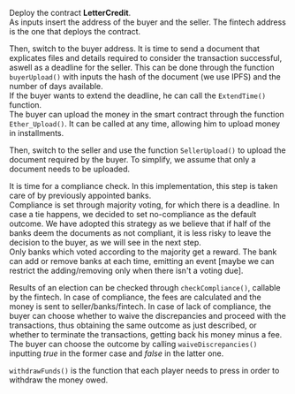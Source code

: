 Deploy the contract **LetterCredit**. \
As inputs insert the address of the buyer and the seller. The fintech address is the one that deploys the contract.

Then, switch to the buyer address. It is time to send a document that explicates files and details required to consider the transaction successful, aswell as a deadline for the seller. This can be done through the function `buyerUpload()` with inputs the hash of the document (we use IPFS) and the number of days available. \
If the buyer wants to extend the deadline, he can call the `ExtendTime()` function. \
The buyer can upload the money in the smart contract through the function `Ether_Upload()`. It can be called at any time, allowing him to upload money in installments.

Then, switch to the seller and use the function `SellerUpload()` to upload the document required by the buyer. To simplify, we assume that only a document needs to be uploaded.

It is time for a compliance check. In this implementation, this step is taken care of by previously appointed banks. \
Compliance is set through majority voting, for which there is a deadline. In case a tie happens, we decided to set no-compliance as the default outcome. We have adopted this strategy as we believe that if half of the banks deem the documents as not compliant, it is less risky to leave the decision to the buyer, as we will see in the next step. \
Only banks which voted according to the majority get a reward. The bank can add or remove banks at each time, emitting an event [maybe we can restrict the adding/removing only when there isn't a voting due].

Results of an election can be checked through `checkCompliance()`, callable by the fintech. In case of compliance, the fees are calculated and the money is sent to seller/banks/fintech. In case of lack of compliance, the buyer can choose whether to waive the discrepancies and proceed with the transactions, thus obtaining the same outcome as just described, or whether to terminate the transactions, getting back his money minus a fee. The buyer can choose the outcome by calling `waiveDiscrepancies()` inputting *true* in the former case and *false* in the latter one.


`withdrawFunds()` is the function that each player needs to press in order to withdraw the money owed.
